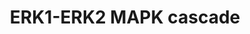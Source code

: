 ---
annotations:
- id: PW:0000102
  parent: signaling pathway
  type: Pathway Ontology
  value: the extracellular signal-regulated Raf/Mek/Erk signaling pathway
authors:
- SFGKrens
- Khanspers
- MaintBot
- Thomas
- Christine Chichester
- Marvin M2
- Andra
- DeSl
- Fehrhart
- Egonw
- Eweitz
citedin:
- link: PMC5727169
  title: 'Heart Failure Phenotypes Induced by Knockdown of DAPIT in Zebrafish: A New
    Insight into Mechanism of Dilated Cardiomyopathy (2017)'
description: The MAPK signaling proteins are involved in many eukaryotic cellular
  processes and signaling networks. The upstream activation pathways for ERK1 and
  ERK2 are highly similar, and also many of their known downstream targets are common;
  however these genes exhibit different knockdown phenotypes and there are diverse
  roles for these kinases during embryogenesis. For ERK1 specific genes are involved
  in dorsal-ventral patterning and subsequent embryonic cell migration. For ERK2,
  several genes are involved in cell-migration, mesendoderm differentiation and patterning.
last-edited: 2021-05-27
organisms:
- Danio rerio
redirect_from:
- /index.php/Pathway:WP402
- /instance/WP402
- /instance/WP402_r118447
revision: r118447
schema-jsonld:
- '@context': https://schema.org/
  '@id': https://wikipathways.github.io/pathways/WP402.html
  '@type': Dataset
  creator:
    '@type': Organization
    name: WikiPathways
  description: The MAPK signaling proteins are involved in many eukaryotic cellular
    processes and signaling networks. The upstream activation pathways for ERK1 and
    ERK2 are highly similar, and also many of their known downstream targets are common;
    however these genes exhibit different knockdown phenotypes and there are diverse
    roles for these kinases during embryogenesis. For ERK1 specific genes are involved
    in dorsal-ventral patterning and subsequent embryonic cell migration. For ERK2,
    several genes are involved in cell-migration, mesendoderm differentiation and
    patterning.
  keywords:
  - AP-1
  - ER alpha
  - ERM
  - MAP3K8 / TPL-2 / Cot#
  - MBP
  - MEKK 4#
  - PAC1 / dusp2
  - PTP1b
  - Rap1a
  - aRAF#
  - aRAFl
  - atf1
  - atf2l
  - atf3
  - atf4
  - atf7a
  - atf7b
  - bad
  - braf
  - cPLA2
  - cebpb
  - cmyca
  - cmycb
  - creb1
  - cryab
  - eEf2K
  - egf
  - egfra
  - eif4e1a
  - eif4e1b
  - elk3
  - elk4 / sap1
  - fgf1
  - fgf10
  - fgf10b
  - fgf11#
  - fgf12#
  - fgf13
  - fgf13l
  - fgf14
  - fgf16
  - fgf17a
  - fgf17b
  - fgf18a
  - fgf18l#
  - fgf19#
  - fgf2
  - fgf20a#
  - fgf20b#
  - fgf21*
  - fgf22
  - fgf23
  - fgf24
  - fgf3
  - fgf4
  - fgf5
  - fgf6
  - fgf7
  - fgf8
  - fgfr1
  - fgfr1op2
  - fgfr2
  - fgfr3
  - fgfr4
  - fgfrl1a
  - fgfrl1b
  - fos
  - grb2
  - hRas
  - her1
  - hgf2#
  - hgfa
  - hsf1
  - igf
  - igf1ra
  - igf1rb
  - igf2
  - igf2r#
  - il17rd
  - jun
  - junb
  - junbl
  - kRASa
  - kdr
  - map2k1 / MEK1
  - map2k2  / MEK2
  - map2k4a
  - map2k6
  - map3k4  / Mekk4#
  - map3k5  / ask1#
  - map3k7 / tak1
  - map4k2
  - map4k5
  - mapk1 / ERK2
  - mapk14a / p38a
  - mapk14b / p38b
  - mapk15 / ERK7
  - mapk2k2
  - mapk3 / ERK1
  - mapk4 / ERK4
  - mapk6 / ERK3#
  - mapk7 /ERK5#
  - mapk8b
  - mapkapk2
  - mapkapk5
  - max
  - mknk2 / MNK2
  - mkp1 / dusp1
  - mkp2 / dusp4
  - mkp3 / dusp6
  - mos
  - mych
  - mycl1a
  - mycl1b
  - mycn
  - nRAS
  - ngf1b#
  - ngfr#
  - ngfra#
  - nr2f5
  - ntl
  - pdgfa
  - pdgfra
  - pdgfrb1#
  - pdgfrb2#
  - pea
  - raf1b
  - rps6ka1  / RSK1*
  - rps6ka3  / RSK2
  - rps6kal / RSK1
  - rras2
  - sh3gl2
  - sh3gl3
  - sh3glb1
  - sh3glb2
  - shc
  - sos1
  - sos2*
  - spry2
  - spry4
  - srf
  - tgfb1
  - tgfb2
  - tgfb3
  - tgfbr2
  - th
  - usf2
  - vegfaa
  - vegfc
  license: CC0
  name: ERK1-ERK2 MAPK cascade
seo: CreativeWork
title: ERK1-ERK2 MAPK cascade
wpid: WP402
---